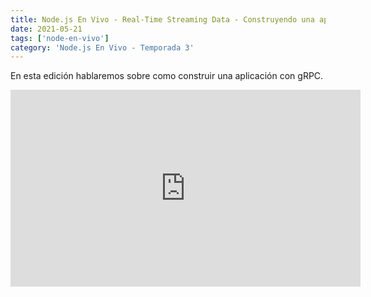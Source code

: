 ```yaml
---
title: Node.js En Vivo - Real-Time Streaming Data - Construyendo una aplicación con gRPC [es]
date: 2021-05-21
tags: ['node-en-vivo']
category: 'Node.js En Vivo - Temporada 3'
---
```

En esta edición hablaremos sobre como construir una aplicación con gRPC.

<iframe class="mt-2" width="560" height="315" src="https://www.youtube.com/embed/UQgKDtfSCk0" title="YouTube video player" frameborder="0" allow="accelerometer; autoplay; clipboard-write; encrypted-media; gyroscope; picture-in-picture" allowfullscreen></iframe>
